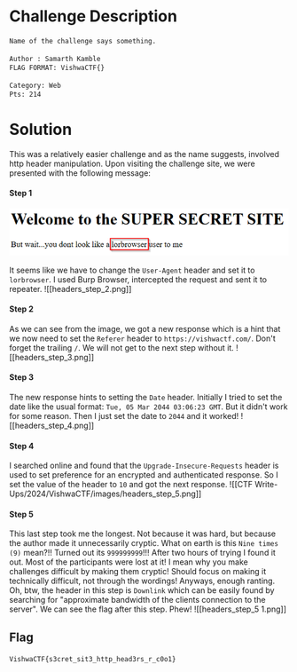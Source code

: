# Challenge Description
```
Name of the challenge says something.

Author : Samarth Kamble
FLAG FORMAT: VishwaCTF{}

Category: Web
Pts: 214
```

# Solution
This was a relatively easier challenge and as the name suggests, involved http header manipulation.
Upon visiting the challenge site, we were presented with the following message:
#### Step 1
![headers_step_1.png](images/headers_step_1.png)

It seems like we have to change the `User-Agent` header and set it to `lorbrowser`. I used Burp Browser, intercepted the request and sent it to repeater.
![[headers_step_2.png]]
#### Step 2
As we can see from the image, we got a new response which is a hint that we now need to set the `Referer` header to `https://vishwactf.com/`. Don't forget the trailing `/`. We will not get to the next step without it.
![[headers_step_3.png]]
#### Step 3
The new response hints to setting the `Date` header. Initially I tried to set the date like the usual format: `Tue, 05 Mar 2044 03:06:23 GMT`. But it didn't work for some reason. Then I just set the date to `2044` and it worked!
![[headers_step_4.png]]
#### Step 4
I searched online and found that the `Upgrade-Insecure-Requests` header is used to set preference for an encrypted and authenticated response. So I set the value of the header to `10` and got the next response.
![[CTF Write-Ups/2024/VishwaCTF/images/headers_step_5.png]]
#### Step 5
This last step took me the longest. Not because it was hard, but because the author made it unnecessarily cryptic. What on earth is this `Nine times (9)` mean?!! Turned out its `999999999`!!! After two hours of trying I found it out. Most of the participants were lost at it!  I mean why you make challenges difficult by making them cryptic! Should focus on making it technically difficult, not through the wordings! Anyways, enough ranting. Oh, btw, the header in this step is `Downlink` which can be easily found by searching for "approximate bandwidth of the clients connection to the server". We can see the flag after this step. Phew!
![[headers_step_5 1.png]]

## Flag
`VishwaCTF{s3cret_sit3_http_head3rs_r_c0o1}`
